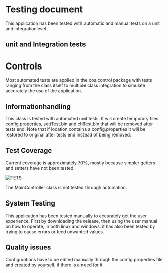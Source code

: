 # Testing document

This application has been tested with automatic and manual tests on a unit and integrationlevel.

## unit and Integration tests

 # Controls
 Most automated tests are applied in the cos.control package with tests ranging from the class itself
 to multiple class integration to simulate accurately the use of the application.
 
 ## Informationhandling
This class is tested with automated unit tests. It will create temporary files config.properties, settTest.bin and chTest.bin that will be 
removed after tests end. Note that if location contains a config.properties it will be restored to original after tests end instead of being removed.
 
 ## Test Coverage
 
 Current coverage is approximately 70%, mostly because simpler getters and setters have not been tested.
 
 ![TETS](admhe)
 
 The MainController class is not tested through automation.
 
 ## System Testing 
 
This application has been tested manually to accurately get the user experience. First by downloading the release, then using the user manual on how to operate, in both linux and windows. it has also been tested by trying to cause errors or feed unwanted values.


## Quality issues

Configurations have to be edited manually through the config.properties file and created by yourself, if there is a need for it.
